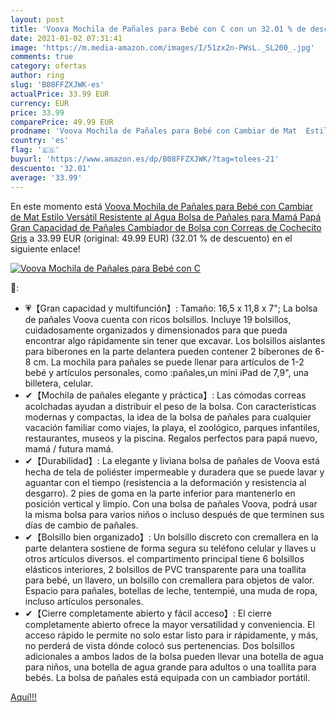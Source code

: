 ```yaml
---
layout: post
title: 'Voova Mochila de Pañales para Bebé con C con un 32.01 % de descuento'
date: 2021-01-02 07:31:41
image: 'https://m.media-amazon.com/images/I/51zx2n-PWsL._SL200_.jpg'
comments: true
category: ofertas
author: ring
slug: 'B08FFZXJWK-es'
actualPrice: 33.99 EUR
currency: EUR
price: 33.99
comparePrice: 49.99 EUR
prodname: 'Voova Mochila de Pañales para Bebé con Cambiar de Mat  Estilo Versátil Resistente al Agua Bolsa de Pañales para Mamá Papá  Gran Capacidad de Pañales Cambiador de Bolsa con Correas de Cochecito Gris'
country: 'es'
flag: '🇪🇸'
buyurl: 'https://www.amazon.es/dp/B08FFZXJWK/?tag=tolees-21'
descuento: '32.01'
average: '33.99'
---
```


En este momento está [Voova Mochila de Pañales para Bebé con Cambiar de Mat  Estilo Versátil Resistente al Agua Bolsa de Pañales para Mamá Papá  Gran Capacidad de Pañales Cambiador de Bolsa con Correas de Cochecito Gris](https://www.amazon.es/dp/B08FFZXJWK/?tag=tolees-21) a 33.99 EUR (original: 49.99 EUR) (32.01 %  de descuento) en el siguiente enlace!

[![Voova Mochila de Pañales para Bebé con C](https://m.media-amazon.com/images/I/51zx2n-PWsL._SL200_.jpg)](https://www.amazon.es/dp/B08FFZXJWK/?tag=tolees-21)

🔎:

- 💗【Gran capacidad y multifunción】: Tamaño: 16,5 x 11,8 x 7"; La bolsa de pañales Voova cuenta con ricos bolsillos. Incluye 19 bolsillos, cuidadosamente organizados y dimensionados para que pueda encontrar algo rápidamente sin tener que excavar. Los bolsillos aislantes para biberones en la parte delantera pueden contener 2 biberones de 6-8 cm. La mochila para pañales se puede llenar para artículos de 1-2 bebé y artículos personales, como :pañales,un mini iPad de 7,9", una billetera, celular.
- ✔【Mochila de pañales elegante y práctica】: Las cómodas correas acolchadas ayudan a distribuir el peso de la bolsa. Con características modernas y compactas, la idea de la bolsa de pañales para cualquier vacación familiar como viajes, la playa, el zoológico, parques infantiles, restaurantes, museos y la piscina. Regalos perfectos para papá nuevo, mamá / futura mamá.
- ✔【Durabilidad】: La elegante y liviana bolsa de pañales de Voova está hecha de tela de poliéster impermeable y duradera que se puede lavar y aguantar con el tiempo (resistencia a la deformación y resistencia al desgarro). 2 pies de goma en la parte inferior para mantenerlo en posición vertical y limpio. Con una bolsa de pañales Voova, podrá usar la misma bolsa para varios niños o incluso después de que terminen sus días de cambio de pañales.
- ✔【Bolsillo bien organizado】: Un bolsillo discreto con cremallera en la parte delantera sostiene de forma segura su teléfono celular y llaves u otros artículos diversos. el compartimento principal tiene 6 bolsillos elásticos interiores, 2 bolsillos de PVC transparente para una toallita para bebé, un llavero, un bolsillo con cremallera para objetos de valor. Espacio para pañales, botellas de leche, tentempié, una muda de ropa, incluso artículos personales.
- ✔【Cierre completamente abierto y fácil acceso】: El cierre completamente abierto ofrece la mayor versatilidad y conveniencia. El acceso rápido le permite no solo estar listo para ir rápidamente, y más, no perderá de vista dónde colocó sus pertenencias. Dos bolsillos adicionales a ambos lados de la bolsa pueden llevar una botella de agua para niños, una botella de agua grande para adultos o una toallita para bebés. La bolsa de pañales está equipada con un cambiador portátil.

[Aquí!!!](https://www.amazon.es/dp/B08FFZXJWK/?tag=tolees-21)

